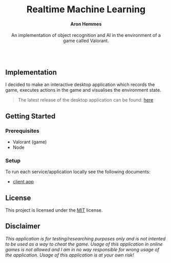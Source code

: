 <h1 align="center">Realtime Machine Learning</h1>
<h4 align="center"><strong>Aron Hemmes</strong></h4>
<p align="center">An implementation of object recognition and AI in the environment of a game called Valorant.</p>
<br><br>

## Implementation
I decided to make an interactive desktop application which records the game, executes actions in the game and visualises the environment state.

> The latest release of the desktop application can be found: [here](/releases/latest)

## Getting Started

### Prerequisites

- Valorant (game)
- Node

### Setup
To run each service/application locally see the following documents:
- [client app](./client-app//README.md)

## License
This project is licensed under the [MIT](https://opensource.org/licenses/MIT) license.

## Disclaimer
<em>This application is for testing/researching purposes only and is not intented to be used as a way to cheat the game. Usage of this application in online games is not allowed and I am in no way responsible for wrong usage of the application. Usage of this application is at your own risk!</em>